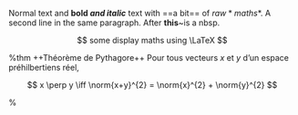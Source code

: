 Normal text and **bold _and italic_** text with ==a bit== of $raw *maths*$.
A second line in the same paragraph. After **this**~is a nbsp.

$$
    some display maths using \LaTeX
$$

%thm ++Théorème de Pythagore++
Pour tous vecteurs $x$ et $y$ d’un espace préhilbertiens réel,

$$
    x \perp y \iff \norm{x+y}^{2} = \norm{x}^{2} + \norm{y}^{2}
$$

%

